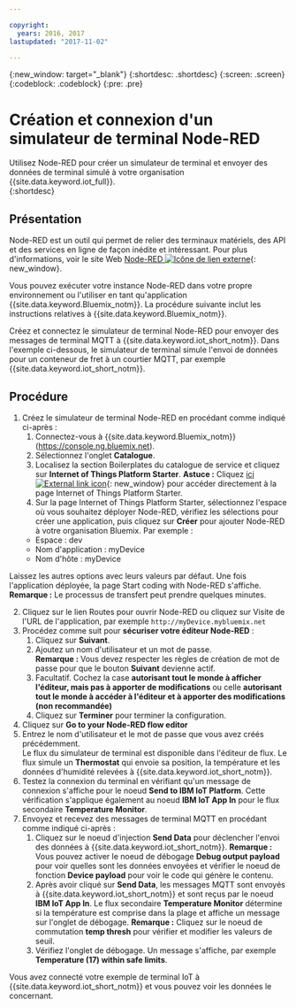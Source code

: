 ```yaml
---

copyright:
  years: 2016, 2017
lastupdated: "2017-11-02"

---
```


{:new_window: target="\_blank"}
{:shortdesc: .shortdesc}
{:screen: .screen}
{:codeblock: .codeblock}
{:pre: .pre}

# Création et connexion d'un simulateur de terminal Node-RED
Utilisez Node-RED pour créer un simulateur de terminal et envoyer des données de terminal simulé à votre organisation {{site.data.keyword.iot_full}}.  
{:shortdesc}

## Présentation

Node-RED est un outil qui permet de relier des terminaux matériels, des API et des services en ligne de façon inédite et intéressant. Pour plus d'informations, voir le site Web [Node-RED ![Icône de lien externe](../../icons/launch-glyph.svg "External link icon")](http://nodered.org/){: new_window}.  

Vous pouvez exécuter votre instance Node-RED dans votre propre environnement ou l'utiliser en tant qu'application {{site.data.keyword.Bluemix_notm}}. La procédure suivante inclut les instructions relatives à {{site.data.keyword.Bluemix_notm}}.

Créez et connectez le simulateur de terminal Node-RED pour envoyer des messages de terminal MQTT à {{site.data.keyword.iot_short_notm}}. Dans l'exemple ci-dessous, le simulateur de terminal simule l'envoi de données pour un conteneur de fret à un courtier MQTT, par exemple {{site.data.keyword.iot_short_notm}}.

## Procédure

1. Créez le simulateur de terminal Node-RED en procédant comme indiqué ci-après :   
    1. Connectez-vous à {{site.data.keyword.Bluemix_notm}} (https://console.ng.bluemix.net).
    2. Sélectionnez l'onglet **Catalogue**.
    3. Localisez la section Boilerplates du catalogue de service et cliquez sur **Internet of Things Platform Starter**. **Astuce :** Cliquez [ici ![External link icon](../../icons/launch-glyph.svg "External link icon")](https://console.ng.bluemix.net/catalog/starters/internet-of-things-platform-starter){: new_window} pour accéder directement à la page Internet of Things Platform Starter.
    4. Sur la page Internet of Things Platform Starter, sélectionnez l'espace où vous souhaitez déployer Node-RED, vérifiez les sélections pour créer une application, puis cliquez sur **Créer** pour ajouter Node-RED à votre organisation Bluemix. Par exemple :
    <ul>
     <li> Espace : dev
     <li> Nom d'application : myDevice
     <li> Nom d'hôte : myDevice  
    </ul>  
Laissez les autres options avec leurs valeurs par défaut. Une fois l'application déployée, la page Start coding with Node-RED s'affiche.
**Remarque :** Le processus de transfert peut prendre quelques minutes.  

2. Cliquez sur le lien Routes pour ouvrir Node-RED ou cliquez sur Visite de l'URL de l'application, par exemple `http://myDevice.mybluemix.net`  
3. Procédez comme suit pour **sécuriser votre éditeur Node-RED** :
    1. Cliquez sur **Suivant**.
    2. Ajoutez un nom d'utilisateur et un mot de passe.  
    **Remarque :** Vous devez respecter les règles de création de mot de passe pour que le bouton **Suivant** devienne actif.  
    3. Facultatif. Cochez la case **autorisant tout le monde à afficher l'éditeur, mais pas à apporter de modifications** ou celle **autorisant tout le monde à accéder à l'éditeur et à apporter des modifications (non recommandée)**
    4. Cliquez sur **Terminer** pour terminer la configuration.
4. Cliquez sur **Go to your Node-RED flow editor**
5. Entrez le nom d'utilisateur et le mot de passe que vous avez créés précédemment.  
Le flux du simulateur de terminal est disponible dans l'éditeur de flux. Le flux simule un **Thermostat** qui envoie sa position, la température et les données d'humidité relevées à {{site.data.keyword.iot_short_notm}}.  
6. Testez la connexion du terminal en vérifiant qu'un message de connexion s'affiche pour le noeud **Send to IBM IoT Platform**. Cette vérification s'applique également au noeud **IBM IoT App In** pour le flux secondaire **Temperature Monitor**.  
7. Envoyez et recevez des messages de terminal MQTT en procédant comme indiqué ci-après :  
    1. Cliquez sur le noeud d'injection **Send Data** pour déclencher l'envoi des données à {{site.data.keyword.iot_short_notm}}.
       **Remarque :** Vous pouvez activer le noeud de débogage **Debug output payload** pour voir quelles sont les données envoyées et vérifier le noeud de fonction **Device payload** pour voir le code qui génère le contenu. 
    2. Après avoir cliqué sur **Send Data**, les messages MQTT sont envoyés à {{site.data.keyword.iot_short_notm}} et sont reçus par le noeud **IBM IoT App In**. Le flux secondaire **Temperature Monitor** détermine si la température est comprise dans la plage et affiche un message sur l'onglet de débogage.
       **Remarque :** Cliquez sur le noeud de commutation **temp thresh** pour vérifier et modifier les valeurs de seuil. 
    3. Vérifiez l'onglet de débogage. Un message s'affiche, par exemple **Temperature (17) within safe limits**.
    
Vous avez connecté votre exemple de terminal IoT à {{site.data.keyword.iot_short_notm}} et vous pouvez voir les données le concernant.
